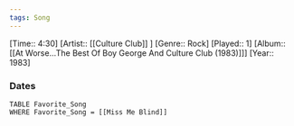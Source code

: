 ```yaml
---
tags: Song  
---
```

[Time:: 4:30]
[Artist:: [[Culture Club]] ]
[Genre:: Rock]
[Played:: 1]
[Album:: [[At Worse...The Best Of Boy George And Culture Club (1983)]]]
[Year:: 1983]
### Dates
````dataview
TABLE Favorite_Song
WHERE Favorite_Song = [[Miss Me Blind]]
````